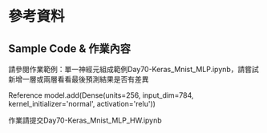 # 參考資料
## Sample Code & 作業內容
請參閱作業範例：單一神經元組成範例Day70-Keras_Mnist_MLP.ipynb，請嘗試新增一層或兩層看看最後預測結果是否有差異

Reference
model.add(Dense(units=256, 
              input_dim=784, 
              kernel_initializer='normal', 
              activation='relu'))

作業請提交Day70-Keras_Mnist_MLP_HW.ipynb
